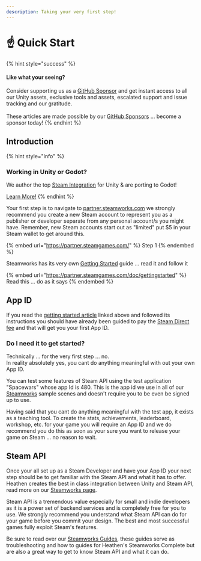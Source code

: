 ```yaml
---
description: Taking your very first step!
---
```


# ☝ Quick Start

{% hint style="success" %}
#### Like what your seeing?

Consider supporting us as a [GitHub Sponsor](../../become-a-sponsor/) and get instant access to all our Unity assets, exclusive tools and assets, escalated support and issue tracking and our gratitude.\
\
These articles are made possible by our [GitHub Sponsors](https://github.com/sponsors/heathen-engineering) ... become a sponsor today!
{% endhint %}

## Introduction

{% hint style="info" %}
### Working in Unity or Godot?

We author the top [Steam Integration](../../assets/steamworks/) for Unity & are porting to Godot!

[Learn More!](../../assets/steamworks/)
{% endhint %}

Your first step is to navigate to [partner.steamworks.com](https://partner.steamgames.com/) we strongly recommend you create a new Steam account to represent you as a publisher or developer separate from any personal account/s you might have. Remember, new Steam accounts start out as "limited" put $5 in your Steam wallet to get around this.

{% embed url="https://partner.steamgames.com/" %}
Step 1
{% endembed %}

Steamworks has its very own [Getting Started](https://partner.steamgames.com/doc/gettingstarted) guide ... read it and follow it

{% embed url="https://partner.steamgames.com/doc/gettingstarted" %}
Read this ... do as it says
{% endembed %}

## App ID

If you read the [getting started article](https://partner.steamgames.com/doc/gettingstarted) linked above and followed its instructions you should have already been guided to pay the [Steam Direct fee](https://partner.steamgames.com/doc/store/application) and that will get you your first App ID.

### Do I need it to get started?

Technically ... for the very first step ... no.\
In reality absolutely yes, you cant do anything meaningful with out your own App ID.

You can test some features of Steam API using the test application "Spacewars" whose app Id is 480. This is the app id we use in all of our [Steamworks](../../assets/steamworks/) sample scenes and doesn't require you to be even be signed up to use.

Having said that you cant do anything meaningful with the test app, it exists as a teaching tool. To create the stats, achievements, leaderboard, workshop, etc. for your game you will require an App ID and we do recommend you do this as soon as your sure you want to release your game on Steam ... no reason to wait.

## Steam API

Once your all set up as a Steam Developer and have your App ID your next step should be to get familiar with the Steam API and what it has to offer. Heathen creates the best in class integration between Unity and Steam API, read more on our [Steamworks page](../../assets/steamworks/).

Steam API is a tremendous value especially for small and indie developers as it is a power set of backend services and is completely free for you to use. We strongly recommend you understand what Steam API can do for your game before you commit your design. The best and most successful games fully exploit Steam's features.

Be sure to read over our [Steamworks Guides](steamworks/), these guides serve as troubleshooting and how to guides for Heathen's Steamworks Complete but are also a great way to get to know Steam API and what it can do.
